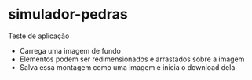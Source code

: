 # simulador-pedras
Teste de aplicação
- Carrega uma imagem de fundo
- Elementos podem ser redimensionados e arrastados sobre a imagem
- Salva essa montagem como uma imagem e inicia o download dela 

